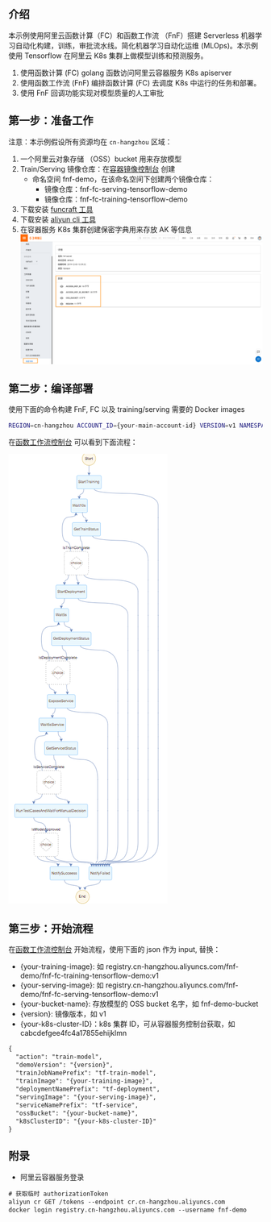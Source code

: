 ## 介绍
本示例使用阿里云函数计算（FC）和函数工作流 （FnF）搭建 Serverless 机器学习自动化构建，训练，审批流水线。简化机器学习自动化运维 (MLOps)。本示例使用 Tensorflow 在阿里云 K8s 集群上做模型训练和预测服务。
1. 使用函数计算 (FC) golang 函数访问阿里云容器服务 K8s apiserver
2. 使用函数工作流 (FnF) 编排函数计算 (FC) 去调度 K8s 中运行的任务和部署。
3. 使用 FnF 回调功能实现对模型质量的人工审批

## 第一步：准备工作
注意：本示例假设所有资源均在 `cn-hangzhou` 区域：
1. 一个阿里云对象存储 （OSS）bucket 用来存放模型
2. Train/Serving 镜像仓库：在[容器镜像控制台](https://cr.console.aliyun.com/) 创建
    * 命名空间 fnf-demo，在该命名空间下创建两个镜像仓库：
        * 镜像仓库：fnf-fc-serving-tensorflow-demo
        * 镜像仓库：fnf-fc-training-tensorflow-demo
3. 下载安装 [funcraft 工具](https://github.com/alibaba/funcraft)
4. 下载安装 [aliyun cli 工具](https://help.aliyun.com/document_detail/121541.html)
5. 在容器服务 K8s 集群创建保密字典用来存放 AK 等信息
![fnf-secret](./resources/fnf-secret.png)

## 第二步：编译部署
使用下面的命令构建 FnF, FC 以及 training/serving 需要的 Docker images

```bash
REGION=cn-hangzhou ACCOUNT_ID={your-main-account-id} VERSION=v1 NAMESPACE={your-image-repo-username} bash ./setup.sh
```

在[函数工作流控制台](https://fnf.console.aliyun.com/fnf/cn-hangzhou/flows/item/fnfDemoMLPipelineFlow) 可以看到下面流程：

![fnf-secret](./resources/ml-pipeline-flow.png)

## 第三步：开始流程
在[函数工作流控制台](https://fnf.console.aliyun.com/fnf/cn-hangzhou/flows/item/fnfDemoMLPipelineFlow) 开始流程，使用下面的 json 作为 input, 替换：
* {your-training-image}: 如 registry.cn-hangzhou.aliyuncs.com/fnf-demo/fnf-fc-training-tensorflow-demo:v1
* {your-serving-image}: 如 registry.cn-hangzhou.aliyuncs.com/fnf-demo/fnf-fc-serving-tensorflow-demo:v1
* {your-bucket-name}: 存放模型的 OSS bucket 名字，如 fnf-demo-bucket
* {version}: 镜像版本，如 v1
* {your-k8s-cluster-ID}：k8s 集群 ID，可从容器服务控制台获取，如 cabcdefgee4fc4a17855ehijklmn

```
{
  "action": "train-model",
  "demoVersion": "{version}",
  "trainJobNamePrefix": "tf-train-model",
  "trainImage": "{your-training-image}",
  "deploymentNamePrefix": "tf-deployment",
  "servingImage": "{your-serving-image}",
  "serviceNamePrefix": "tf-service",
  "ossBucket": "{your-bucket-name}",
  "k8sClusterID": "{your-k8s-cluster-ID}"
}
```

## 附录
* 阿里云容器服务登录

```
# 获取临时 authorizationToken
aliyun cr GET /tokens --endpoint cr.cn-hangzhou.aliyuncs.com
docker login registry.cn-hangzhou.aliyuncs.com --username fnf-demo
```
